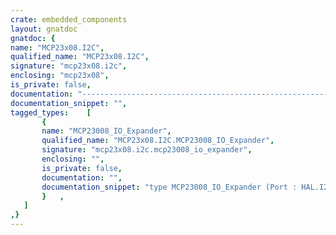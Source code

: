 ```yaml
---
crate: embedded_components
layout: gnatdoc
gnatdoc: {
name: "MCP23x08.I2C",
qualified_name: "MCP23x08.I2C",
signature: "mcp23x08.i2c",
enclosing: "mcp23x08",
is_private: false,
documentation: "----------------------------------------------------------------------------\n                                                                          --\n                     Copyright (C) 2015-2016, AdaCore                     --\n                                                                          --\n  Redistribution and use in source and binary forms, with or without      --\n  modification, are permitted provided that the following conditions are  --\n  met:                                                                    --\n     1. Redistributions of source code must retain the above copyright    --\n        notice, this list of conditions and the following disclaimer.     --\n     2. Redistributions in binary form must reproduce the above copyright --\n        notice, this list of conditions and the following disclaimer in   --\n        the documentation and/or other materials provided with the        --\n        distribution.                                                     --\n     3. Neither the name of the copyright holder nor the names of its     --\n        contributors may be used to endorse or promote products derived   --\n        from this software without specific prior written permission.     --\n                                                                          --\n   THIS SOFTWARE IS PROVIDED BY THE COPYRIGHT HOLDERS AND CONTRIBUTORS    --\n   \"AS IS\" AND ANY EXPRESS OR IMPLIED WARRANTIES, INCLUDING, BUT NOT      --\n   LIMITED TO, THE IMPLIED WARRANTIES OF MERCHANTABILITY AND FITNESS FOR  --\n   A PARTICULAR PURPOSE ARE DISCLAIMED. IN NO EVENT SHALL THE COPYRIGHT   --\n   HOLDER OR CONTRIBUTORS BE LIABLE FOR ANY DIRECT, INDIRECT, INCIDENTAL, --\n   SPECIAL, EXEMPLARY, OR CONSEQUENTIAL DAMAGES (INCLUDING, BUT NOT       --\n   LIMITED TO, PROCUREMENT OF SUBSTITUTE GOODS OR SERVICES; LOSS OF USE,  --\n   DATA, OR PROFITS; OR BUSINESS INTERRUPTION) HOWEVER CAUSED AND ON ANY  --\n   THEORY OF LIABILITY, WHETHER IN CONTRACT, STRICT LIABILITY, OR TORT    --\n   (INCLUDING NEGLIGENCE OR OTHERWISE) ARISING IN ANY WAY OUT OF THE USE  --\n   OF THIS SOFTWARE, EVEN IF ADVISED OF THE POSSIBILITY OF SUCH DAMAGE.   --\n                                                                          --\n----------------------------------------------------------------------------",
documentation_snippet: "",
tagged_types:    [
       {
       name: "MCP23008_IO_Expander",
       qualified_name: "MCP23x08.I2C.MCP23008_IO_Expander",
       signature: "mcp23x08.i2c.mcp23008_io_expander",
       enclosing: "",
       is_private: false,
       documentation: "",
       documentation_snippet: "type MCP23008_IO_Expander (Port : HAL.I2C.Any_I2C_Port;\n                      Addr : UInt3) is\n  new MCP23x08_IO_Expander with private;",
       }   ,
   ]
,}
---
```

